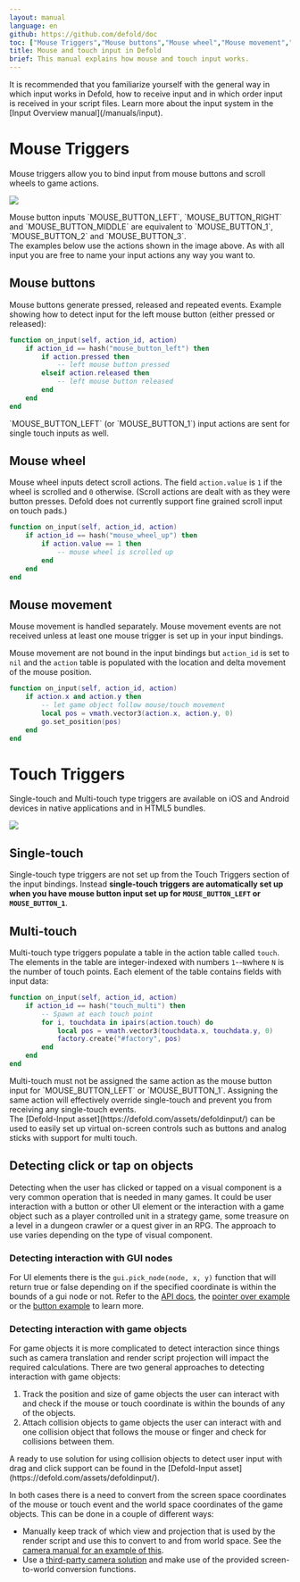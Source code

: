 ```yaml
---
layout: manual
language: en
github: https://github.com/defold/doc
toc: ["Mouse Triggers","Mouse buttons","Mouse wheel","Mouse movement","Touch Triggers","Single-touch","Multi-touch","Detecting click or tap on objects","Detecting interaction with GUI nodes","Detecting interaction with game objects"]
title: Mouse and touch input in Defold
brief: This manual explains how mouse and touch input works.
---
```


<div class='sidenote' markdown='1'>
It is recommended that you familiarize yourself with the general way in which input works in Defold, how to receive input and in which order input is received in your script files. Learn more about the input system in the [Input Overview manual](/manuals/input).
</div>

# Mouse Triggers
Mouse triggers allow you to bind input from mouse buttons and scroll wheels to game actions.

![](../images/input/mouse_bindings.png)

<div class='sidenote' markdown='1'>
Mouse button inputs `MOUSE_BUTTON_LEFT`, `MOUSE_BUTTON_RIGHT` and `MOUSE_BUTTON_MIDDLE` are equivalent to `MOUSE_BUTTON_1`, `MOUSE_BUTTON_2` and `MOUSE_BUTTON_3`.
</div>

<div class='important' markdown='1'>
The examples below use the actions shown in the image above. As with all input you are free to name your input actions any way you want to.
</div>

## Mouse buttons
Mouse buttons generate pressed, released and repeated events. Example showing how to detect input for the left mouse button (either pressed or released):

```lua
function on_input(self, action_id, action)
    if action_id == hash("mouse_button_left") then
        if action.pressed then
            -- left mouse button pressed
        elseif action.released then
            -- left mouse button released
        end
    end
end
```

<div class='important' markdown='1'>
`MOUSE_BUTTON_LEFT` (or `MOUSE_BUTTON_1`) input actions are sent for single touch inputs as well.
</div>

## Mouse wheel
Mouse wheel inputs detect scroll actions. The field `action.value` is `1` if the wheel is scrolled and `0` otherwise. (Scroll actions are dealt with as they were button presses. Defold does not currently support fine grained scroll input on touch pads.)

```lua
function on_input(self, action_id, action)
    if action_id == hash("mouse_wheel_up") then
        if action.value == 1 then
            -- mouse wheel is scrolled up
        end
    end
end
```

## Mouse movement
Mouse movement is handled separately. Mouse movement events are not received unless at least one mouse trigger is set up in your input bindings.

Mouse movement are not bound in the input bindings but `action_id` is set to `nil` and the `action` table is populated with the location and delta movement of the mouse position.

```lua
function on_input(self, action_id, action)
    if action.x and action.y then
        -- let game object follow mouse/touch movement
        local pos = vmath.vector3(action.x, action.y, 0)
        go.set_position(pos)
    end
end
```

# Touch Triggers
Single-touch and Multi-touch type triggers are available on iOS and Android devices in native applications and in HTML5 bundles.

![](../images/input/touch_bindings.png)

## Single-touch
Single-touch type triggers are not set up from the Touch Triggers section of the input bindings. Instead **single-touch triggers are automatically set up when you have mouse button input set up for `MOUSE_BUTTON_LEFT` or `MOUSE_BUTTON_1`**.

## Multi-touch
Multi-touch type triggers populate a table in the action table called `touch`. The elements in the table are integer-indexed with numbers `1`--`N`where `N` is the number of touch points. Each element of the table contains fields with input data:

```lua
function on_input(self, action_id, action)
    if action_id == hash("touch_multi") then
        -- Spawn at each touch point
        for i, touchdata in ipairs(action.touch) do
            local pos = vmath.vector3(touchdata.x, touchdata.y, 0)
            factory.create("#factory", pos)
        end
    end
end
```

<div class='important' markdown='1'>
Multi-touch must not be assigned the same action as the mouse button input for `MOUSE_BUTTON_LEFT` or `MOUSE_BUTTON_1`. Assigning the same action will effectively override single-touch and prevent you from receiving any single-touch events.
</div>

<div class='sidenote' markdown='1'>
The [Defold-Input asset](https://defold.com/assets/defoldinput/) can be used to easily set up virtual on-screen controls such as buttons and analog sticks with support for multi touch.
</div>


## Detecting click or tap on objects
Detecting when the user has clicked or tapped on a visual component is a very common operation that is needed in many games. It could be user interaction with a button or other UI element or the interaction with a game object such as a player controlled unit in a strategy game, some treasure on a level in a dungeon crawler or a quest giver in an RPG. The approach to use varies depending on the type of visual component.

### Detecting interaction with GUI nodes
For UI elements there is the `gui.pick_node(node, x, y)` function that will return true or false depending on if the specified coordinate is within the bounds of a gui node or not. Refer to the [API docs](/ref/gui/#gui.pick_node:node-x-y), the [pointer over example](/examples/gui/pointer_over/) or the [button example](/examples/gui/button/) to learn more.

### Detecting interaction with game objects
For game objects it is more complicated to detect interaction since things such as camera translation and render script projection will impact the required calculations. There are two general approaches to detecting interaction with game objects:

  1. Track the position and size of game objects the user can interact with and check if the mouse or touch coordinate is within the bounds of any of the objects.
  2. Attach collision objects to game objects the user can interact with and one collision object that follows the mouse or finger and check for collisions between them.

<div class='sidenote' markdown='1'>
A ready to use solution for using collision objects to detect user input with drag and click support can be found in the [Defold-Input asset](https://defold.com/assets/defoldinput/).
</div>

In both cases there is a need to convert from the screen space coordinates of the mouse or touch event and the world space coordinates of the game objects. This can be done in a couple of different ways:

  * Manually keep track of which view and projection that is used by the render script and use this to convert to and from world space. See the [camera manual for an example of this](/manuals/camera/#converting-mouse-to-world-coordinates).
  * Use a [third-party camera solution](/manuals/camera/#third-party-camera-solutions) and make use of the provided screen-to-world conversion functions.
